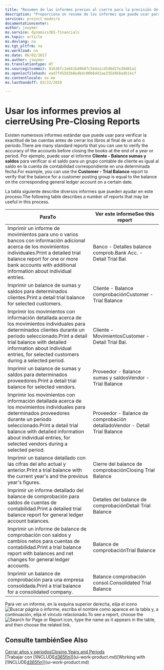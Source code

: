 ```yaml
---
title: "Resumen de los informes previos al cierre para la precisión de las cuentas | Documentos de Microsoft"
description: "Proporciona un resume de los informes que puede usar para verificar la exactitud de las cuentas antes de cerrar los libros al final de un año o periodo."
services: project-madeira
documentationcenter: 
author: jswymer
ms.service: dynamics365-financials
ms.topic: article
ms.devlang: na
ms.tgt_pltfrm: na
ms.workload: na
ms.date: 06/02/2017
ms.author: jswymer
ms.translationtype: HT
ms.sourcegitcommit: 81636fc2e661bd9b07c54da1cd5d0d27e30d01a2
ms.openlocfilehash: ead7f45583b8edbdc00b6d41ae335d4b8adb14cf
ms.contentlocale: es-mx
ms.lasthandoff: 03/22/2018

---
```

# <a name="using-pre-closing-reports"></a><span data-ttu-id="3a95e-103">Usar los informes previos al cierre</span><span class="sxs-lookup"><span data-stu-id="3a95e-103">Using Pre-Closing Reports</span></span>
<span data-ttu-id="3a95e-104">Existen numerosos informes estándar que puede usar para verificar la exactitud de las cuentas antes de cerrar los libros al final de un año o periodo.</span><span class="sxs-lookup"><span data-stu-id="3a95e-104">There are many standard reports that you can use to verify the accuracy of the accounts before closing the books at the end of a year or period.</span></span> <span data-ttu-id="3a95e-105">Por ejemplo, puede usar el informe **Cliente - Balance sumas y saldos** para verificar si el saldo para un grupo contable de cliente es igual al saldo en la cuenta de contabilidad correspondiente en una determinada fecha.</span><span class="sxs-lookup"><span data-stu-id="3a95e-105">For example, you can use the **Customer - Trial Balance** report to verify that the balance for a customer posting group is equal to the balance on the corresponding general ledger account on a certain date.</span></span>

<span data-ttu-id="3a95e-106">La tabla siguiente describe diversos informes que pueden ayudar en este proceso.</span><span class="sxs-lookup"><span data-stu-id="3a95e-106">The following table describes a number of reports that may be useful in this process.</span></span>

| <span data-ttu-id="3a95e-107">Para</span><span class="sxs-lookup"><span data-stu-id="3a95e-107">To</span></span> | <span data-ttu-id="3a95e-108">Ver este informe</span><span class="sxs-lookup"><span data-stu-id="3a95e-108">See this report</span></span> |
| --- | --- |
| <span data-ttu-id="3a95e-109">Imprimir un informe de movimientos para uno o varios bancos con información adicional acerca de los movimientos individuales.</span><span class="sxs-lookup"><span data-stu-id="3a95e-109">Print a detailed trial balance report for one or more bank accounts with additional information about individual entries.</span></span> |<span data-ttu-id="3a95e-110">Banco - Detalles balance comprob.</span><span class="sxs-lookup"><span data-stu-id="3a95e-110">Bank Acc. - Detail Trial Bal.</span></span> |
| <span data-ttu-id="3a95e-111">Imprimir un balance de sumas y saldos para determinados clientes.</span><span class="sxs-lookup"><span data-stu-id="3a95e-111">Print a detail trial balance for selected customers.</span></span> |<span data-ttu-id="3a95e-112">Cliente - Balance comprobación</span><span class="sxs-lookup"><span data-stu-id="3a95e-112">Customer - Trial Balance</span></span> |
| <span data-ttu-id="3a95e-113">Imprimir los movimientos con información detallada acerca de los movimientos individuales para determinados clientes durante un periodo seleccionado.</span><span class="sxs-lookup"><span data-stu-id="3a95e-113">Print a detail trial balance with detailed information about individual entries, for selected customers during a selected period.</span></span> |<span data-ttu-id="3a95e-114">Cliente - Movimientos</span><span class="sxs-lookup"><span data-stu-id="3a95e-114">Customer - Detail Trial Bal.</span></span> |
| <span data-ttu-id="3a95e-115">Imprimir un balance de sumas y saldos para determinados proveedores.</span><span class="sxs-lookup"><span data-stu-id="3a95e-115">Print a detail trial balance for selected vendors.</span></span> |<span data-ttu-id="3a95e-116">Proveedor - Balance sumas y saldos</span><span class="sxs-lookup"><span data-stu-id="3a95e-116">Vendor - Trial Balance</span></span> |
| <span data-ttu-id="3a95e-117">Imprimir los movimientos con información detallada acerca de los movimientos individuales para determinados proveedores durante un periodo seleccionado.</span><span class="sxs-lookup"><span data-stu-id="3a95e-117">Print a detail trial balance with detailed information about individual entries, for selected vendors during a selected period.</span></span> |<span data-ttu-id="3a95e-118">Proveedor - Balance de comprobación detallado</span><span class="sxs-lookup"><span data-stu-id="3a95e-118">Vendor - Detail Trial Balance</span></span> |
| <span data-ttu-id="3a95e-119">Imprimir un balance detallado con las cifras del año actual y anterior.</span><span class="sxs-lookup"><span data-stu-id="3a95e-119">Print a trial balance with the current year's and the previous year's figures.</span></span> |<span data-ttu-id="3a95e-120">Cierre del balance de comprobación</span><span class="sxs-lookup"><span data-stu-id="3a95e-120">Closing Trial Balance</span></span> |
| <span data-ttu-id="3a95e-121">Imprimir un informe detallado del balance de comprobación para saldos de cuentas de contabilidad.</span><span class="sxs-lookup"><span data-stu-id="3a95e-121">Print a detailed trial balance report for general ledger account balances.</span></span> |<span data-ttu-id="3a95e-122">Detalles del balance de comprobación</span><span class="sxs-lookup"><span data-stu-id="3a95e-122">Detail Trial Balance</span></span> |
| <span data-ttu-id="3a95e-123">Imprimir un informe de balance de comprobación con saldos y cambios netos para cuentas de contabilidad.</span><span class="sxs-lookup"><span data-stu-id="3a95e-123">Print a trial balance report with balances and net changes for general ledger accounts.</span></span> |<span data-ttu-id="3a95e-124">Balance de comprobación</span><span class="sxs-lookup"><span data-stu-id="3a95e-124">Trial Balance</span></span> |
| <span data-ttu-id="3a95e-125">Imprimir un balance de comprobación para una empresa consolidada.</span><span class="sxs-lookup"><span data-stu-id="3a95e-125">Print a trial balance for a consolidated company.</span></span> |<span data-ttu-id="3a95e-126">Balance comprobación consol.</span><span class="sxs-lookup"><span data-stu-id="3a95e-126">Consolidated Trial Balance</span></span> |

<span data-ttu-id="3a95e-127">Para ver un informe, en la esquina superior derecha, elija el icono ![Buscar página o informe](media/ui-search/search_small.png "icono Buscar página o informe"), escriba el nombre como aparece en la tabla y, a continuación, elija el vínculo relacionado.</span><span class="sxs-lookup"><span data-stu-id="3a95e-127">To see a report, choose the ![Search for Page or Report](media/ui-search/search_small.png "Search for Page or Report icon") icon, type the name as it appears in the table, and then choose the related link.</span></span>

## <a name="see-also"></a><span data-ttu-id="3a95e-128">Consulte también</span><span class="sxs-lookup"><span data-stu-id="3a95e-128">See Also</span></span>
[<span data-ttu-id="3a95e-129">Cerrar años y periodos</span><span class="sxs-lookup"><span data-stu-id="3a95e-129">Closing Years and Periods</span></span>](year-close-years-periods.md)  
<span data-ttu-id="3a95e-130">[Trabajar con [!INCLUDE[d365fin](includes/d365fin_md.md)]](ui-work-product.md)</span><span class="sxs-lookup"><span data-stu-id="3a95e-130">[Working with [!INCLUDE[d365fin](includes/d365fin_md.md)]](ui-work-product.md)</span></span>


